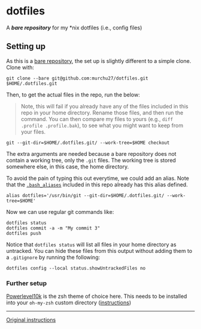 # dotfiles
A ***bare repository*** for my *nix dotfiles (i.e., config files)

## Setting up
As this is a [bare repository][1], the set up is slightly different to a simple clone. Clone with:

    git clone --bare git@github.com:murchu27/dotfiles.git $HOME/.dotfiles.git

Then, to get the actual files in the repo, run the below:

> Note, this will fail if you already have any of the files included in this repo in your home directory.
> Rename those files, and then run the command.
> You can then compare my files to yours (e.g., `diff .profile .profile.bak`), to see what you might want to keep from your files.

    git --git-dir=$HOME/.dotfiles.git/ --work-tree=$HOME checkout

The extra arguments are needed because a bare repository does not contain a working tree, only the `.git` files.
The working tree is stored somewhere else, in this case, the home directory.

To avoid the pain of typing this out everytime, we could add an alias. Note that the [`.bash_aliases`][2] included in this repo already has this alias defined.

    alias dotfiles='/usr/bin/git --git-dir=$HOME/.dotfiles.git/ --work-tree=$HOME'
    
Now we can use regular git commands like:

    dotfiles status
    dotfiles commit -a -m "My commit 3"
    dotfiles push

Notice that `dotfiles status` will list all files in your home directory as untracked. You can hide these files from this output without adding them to a `.gitignore` by running the following:

    dotfiles config --local status.showUntrackedFiles no

### Further setup

[Powerlevel10k][3] is the zsh theme of choice here. This needs to be installed into your `oh-my-zsh` custom directory ([instructions][4])

---

[Original instructions][5]

[1]: https://www.geeksforgeeks.org/bare-repositories-in-git/
[2]: ../.bash_aliases#L14
[3]: https://github.com/romkatv/powerlevel10k
[4]: https://github.com/romkatv/powerlevel10k/blob/master/README.md#oh-my-zsh
[5]: https://antelo.medium.com/how-to-manage-your-dotfiles-with-git-f7aeed8adf8b
